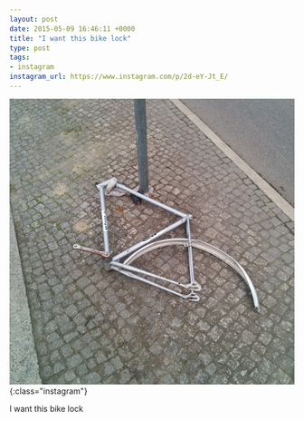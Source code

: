 ```yaml
---
layout: post
date: 2015-05-09 16:46:11 +0000
title: "I want this bike lock"
type: post
tags:
- instagram
instagram_url: https://www.instagram.com/p/2d-eY-Jt_E/
---
```


![Instagram - 2d-eY-Jt_E](/img/2d-eY-Jt_E.jpg){:class="instagram"}

I want this bike lock
